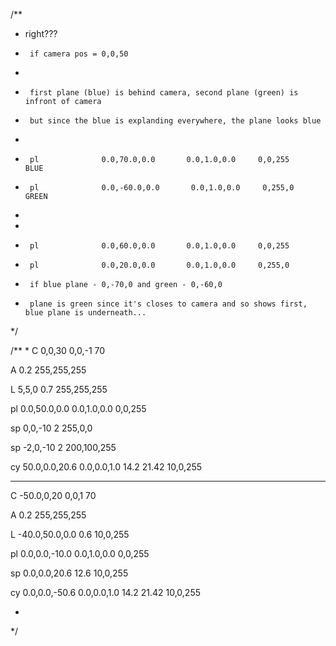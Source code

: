 


/**
 * 	right???
 * 		if camera pos = 0,0,50
 * 		
 * 		first plane (blue) is behind camera, second plane (green) is infront of camera
 * 		but since the blue is explanding everywhere, the plane looks blue
 * 
 * 		pl              0.0,70.0,0.0       0.0,1.0,0.0     0,0,255 		BLUE
 *		pl              0.0,-60.0,0.0       0.0,1.0,0.0     0,255,0 	GREEN
 *
 * 
 *		pl              0.0,60.0,0.0       0.0,1.0,0.0     0,0,255
 *		pl              0.0,20.0,0.0       0.0,1.0,0.0     0,255,0 
 * 		if blue plane - 0,-70,0 and green - 0,-60,0
 * 		plane is green since it's closes to camera and so shows first, blue plane is underneath...
 */


/**
 * 
		C              0,0,30      0,0,-1     70

A               0.2      255,255,255

L               5,5,0     0.7     255,255,255


pl              0.0,50.0,0.0       0.0,1.0,0.0     0,0,255

sp              0,0,-10       2     255,0,0

sp              -2,0,-10       2     200,100,255



cy              50.0,0.0,20.6       0.0,0.0,1.0     14.2            21.42       10,0,255

				

				
--------------------------------------------------------------------------------

C              -50.0,0,20      0,0,1     70

A               0.2      255,255,255

L              -40.0,50.0,0.0      0.6         10,0,255


pl              0.0,0.0,-10.0       0.0,1.0,0.0     0,0,255


sp              0.0,0.0,20.6        12.6            10,0,255


cy              0.0,0.0,-50.6       0.0,0.0,1.0     14.2            21.42       10,0,255

 * 
 */